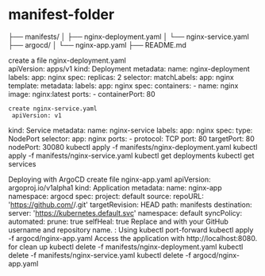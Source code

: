 # manifest-folder

├── manifests/
│   ├── nginx-deployment.yaml
│   └── nginx-service.yaml
├── argocd/
│   └── nginx-app.yaml
├── README.md


create a file nginx-deployment.yaml   
 apiVersion: apps/v1
kind: Deployment
metadata:
  name: nginx-deployment
  labels:
    app: nginx
spec:
  replicas: 2
  selector:
    matchLabels:
      app: nginx
  template:
    metadata:
      labels:
        app: nginx
    spec:
      containers:
        - name: nginx
          image: nginx:latest
          ports:
            - containerPort: 80

    create nginx-service.yaml  
     apiVersion: v1
kind: Service
metadata:
  name: nginx-service
  labels:
    app: nginx
spec:
  type: NodePort
  selector:
    app: nginx
  ports:
    - protocol: TCP
      port: 80
      targetPort: 80
      nodePort: 30080
kubectl apply -f manifests/nginx-deployment.yaml
kubectl apply -f manifests/nginx-service.yaml
kubectl get deployments
kubectl get services

Deploying with ArgoCD
 create file nginx-app.yaml
 apiVersion: argoproj.io/v1alpha1
kind: Application
metadata:
  name: nginx-app
  namespace: argocd
spec:
  project: default
  source:
    repoURL: 'https://github.com/<your-username>/<your-repo>.git'
    targetRevision: HEAD
    path: manifests
  destination:
    server: 'https://kubernetes.default.svc'
    namespace: default
  syncPolicy:
    automated:
      prune: true
      selfHeal: true
Replace <your-username> and <your-repo> with your GitHub username and repository name.
: Using kubectl port-forward
kubectl apply -f argocd/nginx-app.yaml
Access the application with  http://localhost:8080.
for clean up
kubectl delete -f manifests/nginx-deployment.yaml
kubectl delete -f manifests/nginx-service.yaml
kubectl delete -f argocd/nginx-app.yaml


